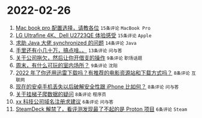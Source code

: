 # 2022-02-26

1. [Mac book pro 配置选择，请教各位](https://www.v2ex.com/t/836532) `15条评论` `MacBook Pro`
1. [LG Ultrafine 4K、Dell U2723QE 体验感受](https://www.v2ex.com/t/836529) `15条评论` `Apple`
1. [求助 Java 大佬 synchronized 的问题](https://www.v2ex.com/t/836521) `14条评论` `Java`
1. [手里还有小几十万，搞点啥。。](https://www.v2ex.com/t/836548) `13条评论` `问与答`
1. [关于公司拖欠，然后让你开借支的操作](https://www.v2ex.com/t/836543) `9条评论` `职场话题`
1. [周末，有什么可玩的室内场所？](https://www.v2ex.com/t/836525) `9条评论` `沈阳`
1. [2022 年了你还用迅雷下载吗？有推荐的电影资源站和下载方式吗？](https://www.v2ex.com/t/836551) `8条评论` `互联网`
1. [现在的安卓手机丢失以后破解安全性跟 iPhone 比如何？](https://www.v2ex.com/t/836539) `8条评论` `问与答`
1. [关于挂梯子爬数据的疑问](https://www.v2ex.com/t/836531) `8条评论` `程序员`
1. [xx 科技公司域名注册求建议](https://www.v2ex.com/t/836552) `6条评论` `问与答`
1. [SteamDeck 解禁了，看评测发现最了不起的是 Proton 项目](https://www.v2ex.com/t/836527) `6条评论` `Steam`
